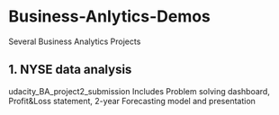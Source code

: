 # Business-Anlytics-Demos
Several Business Analytics Projects

## 1. NYSE data analysis  
udacity_BA_project2_submission
Includes Problem solving dashboard, Profit&Loss statement, 2-year Forecasting model and presentation
